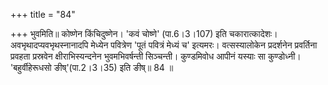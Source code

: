 +++
title = "84"

+++
भुवमिति॥ कोष्णेन किंचिदुष्णेन। 'कवं चोष्णे' (पा.6।3।107) इति चकारात्कादेशः। अवभृथादप्यवभृथस्नानादपि मेध्येन पवित्रेण 'पूतं पवित्रं मेध्यं च' इत्यमरः। वत्सस्यालोकेन प्रदर्शनेन प्रवर्तिना प्रवहता प्रस्रवेन क्षीराभिस्यन्दनेन भुवमभिवर्षन्ती सिञ्चन्ती। कुण्डमिवोध आपीनं यस्याः सा कुण्डोध्नी। 'बहुर्वीहेरूधसो ङीष्'(पा.2।3।35) इति ङीष्॥ 84 ॥